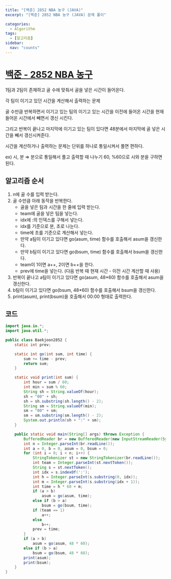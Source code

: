 ```yaml
---
title: "[백준] 2852 NBA 농구 (JAVA)"
excerpt: "[백준] 2852 NBA 농구 (JAVA) 문제 풀이"

categories:
  - Algorithm
tags:
  - [알고리즘]
sidebar:
  nav: "counts"
---
```


# [백준 - 2852 NBA 농구](https://www.acmicpc.net/problem/2852)

1팀과 2팀이 존재하고 골 수에 맞춰서 골을 넣은 시간이 들어온다.

각 팀이 이기고 있던 시간을 계산해서 출력하는 문제

골 수만큼 반복하면서 이기고 있는 팀의 이기고 있는 시간을 이전에 들어온 시간을 현재 들어온 시간에서 빼면서 갱신 시킨다.

그리고 반복이 끝나고 마지막에 이기고 있는 팀이 있다면 48분에서 마지막에 골 넣은 시간을 빼서 갱신시켜준다.

시간을 계산하거나 출력하는 문제는 단위를 하나로 통일시켜서 풀면 편하다.

ex) 시, 분 ⇒ 분으로 통일해서 풀고 출력할 때 나누기 60, %60으로 시와 분을 구하면 된다.

## 알고리즘 순서

1. n에 골 수를 입력 받는다.
2. 골 수만큼 아래 동작을 반복한다.
   - 골을 넣은 팀과 시간을 한 줄에 입력 받는다.
   - team에 골을 넣은 팀을 넣는다.
   - idx에 :의 인덱스를 구해서 넣는다.
   - idx를 기준으로 분, 초로 나눈다.
   - time에 초를 기준으로 계산해서 넣는다.
   - 만약 a팀이 이기고 있다면 go(asum, time) 함수를 호출해서 asum을 갱신한다.
   - 만약 b팀이 이기고 있다면 go(bsum, time) 함수를 호출해서 bsum을 갱신한다.
   - team이 1이면 a++, 2이면 b++을 한다.
   - prev에 time을 넣는다. (다음 반복 때 현재 시간 - 이전 시간 계산할 때 사용)
3. 반복이 끝나고 a팀이 이기고 있다면 go(asum, 48\*60) 함수를 호출해서 asum을 갱신한다.
4. b팀이 이기고 있다면 go(bsum, 48\*60) 함수를 호출해서 bsum을 갱신한다.
5. print(asum), print(bsum)을 호출해서 00:00 형태로 출력한다.

## 코드

```java
import java.io.*;
import java.util.*;

public class Baekjoon2852 {
    static int prev;

    static int go(int sum, int time) {
        sum += time - prev;
        return sum;
    }

    static void print(int sum) {
        int hour = sum / 60;
        int min = sum % 60;
        String sh = String.valueOf(hour);
        sh = "00" + sh;
        sh = sh.substring(sh.length() - 2);
        String sm = String.valueOf(min);
        sm = "00" + sm;
        sm = sm.substring(sm.length() - 2);
        System.out.println(sh + ":" + sm);
    }

    public static void main(String[] args) throws Exception {
        BufferedReader br = new BufferedReader(new InputStreamReader(System.in));
        int n = Integer.parseInt(br.readLine());
        int a = 0, b = 0, asum = 0, bsum = 0;
        for (int i = 0; i < n; i++) {
            StringTokenizer st = new StringTokenizer(br.readLine());
            int team = Integer.parseInt(st.nextToken());
            String s = st.nextToken();
            int idx = s.indexOf(':');
            int h = Integer.parseInt(s.substring(0, idx));
            int m = Integer.parseInt(s.substring(idx + 1));
            int time = h * 60 + m;
            if (a > b)
                asum = go(asum, time);
            else if (b > a)
                bsum = go(bsum, time);
            if (team == 1)
                a++;
            else
                b++;
            prev = time;
        }
        if (a > b)
            asum = go(asum, 48 * 60);
        else if (b > a)
            bsum = go(bsum, 48 * 60);
        print(asum);
        print(bsum);
    }
}
```
